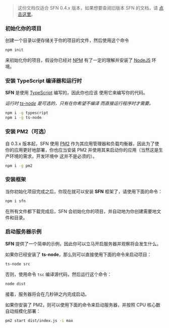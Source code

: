<!-- title: 起步; order: 1 -->

>这份文档仅适合 SFN 0.4.x 版本，如果想要查阅旧版本 SFN 的文档，请
>[点击这里](/docs/v0.3.x/getting-started)。

### 初始化你的项目

创建一个目录以便存储关于你的项目的文件，然后使用这个命令

```sh
npm init
```
来初始化你的项目，假设你已经对 [NPM](https://www.npmjs.com/) 有了一定的理解并安装了
[NodeJS](https://nodejs.org) 环境。

### 安装 TypeScript 编译器和运行时

**SFN** 是使用 [TypeScript](https://www.typescriptlang.org) 编写的，因此你也应该
使用它来编写你的代码。

*运行时 [ts-node](https://github.com/TypeStrong/ts-node) 是可选的，只有在你希望不编译*
*而直接运行程序时才需要。*

```sh
npm i -g typescript
npm i -g ts-node
```

### 安装 PM2（可选）

自 0.3.x 版本起，SFN 使用 [PM2](https://pm2.io) 作为其应用管理器和负载均衡器，因此为了使
你的应用更好地部署，你也应当安装 PM2 并使用其来启动你的应用（当然这是生产环境的需求，开发环境中
这并不是必须的）。

```sh
npm i -g pm2
```

### 安装框架
当你初始化项目完成之后，你现在就可以安装 **SFN** 框架了，请使用下面的命令：

```sh
npm i sfn
```

在所有文件都下载完成后，SFN 会初始化你的项目，并自动地为你创建需要地文件和目录。

### 启动服务器示例

**SFN** 提供了一个简单的示例，因此你可以立马开启服务器并观察将会发生什么。

如果你已经安装了 **ts-node**，那么则可以直接使用下面的命令来启动项目：

```sh
ts-node src
```

否则，使用命令 `tsc` 编译源代码，然后运行这个命令：

```sh
node dist
```

接着，服务器将会在几秒钟之内完成启动。

如果你安装了 PM2，则可以使用下面的命令来启动服务器，并按照 CPU 核心数自动规模化部署：

```sh
pm2 start dist/index.js -i max
```